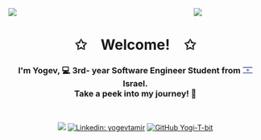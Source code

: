 <img align="left" src="https://user-images.githubusercontent.com/65187002/144930161-2f783401-8d27-4fdf-a2f7-cc0ba32f1f1f.gif" width="27%" style="display:inline;"><img align="right" src="https://user-images.githubusercontent.com/65187002/144930161-2f783401-8d27-4fdf-a2f7-cc0ba32f1f1f.gif" width="27%" style="display:inline;">
<br>

<p align="center">
  <h1 align="center">✩&emsp;Welcome!&emsp;✩</h1>
</p>

<p align="center">
  <h3 align="center"> I'm Yogev, 💻 3rd- year Software Engineer Student from <img src="https://raw.githubusercontent.com/krzysztofrewak/flat-flags-iconset/master/flags/il.png" width="20"/> <b> Israel.</b> <br> Take a peek into my journey! 🚀 </h3></p>
<br>

<div align="center">
  
<img id="preview" src="https://komarev.com/ghpvc/?username=Yogi-T-bit&color=grey"> [![Linkedin: yogevtamir](https://img.shields.io/badge/-Let'sConnect-blue?style=flat-square&logo=Linkedin&logoColor=white&link=https://www.linkedin.com/in/yogevtamir/)](https://www.linkedin.com/in/yogevtamir/) [![GitHub Yogi-T-bit](https://img.shields.io/github/followers/Yogi-T-bit?label=follow&style=social)](https://github.com/Yogi-T-bit)

</div>



<!-- <p align="center">
    <a href="https://github.com/Yogi-T-bit"><img width="20%" src="https://github-readme-stats.vercel.app/api/top-langs/?username=Yogi-T-bit&theme=dark&hide=html,css,cmake&layout=compact&langs_count=5&bg_color=101010&hide_title=true"></a>
</p> -->


<!--
**Yogi-T-bit/Yogi-T-bit** is a ✨ _special_ ✨ repository because its `README.md` (this file) appears on your GitHub profile.

Here are some ideas to get you started:

- 🔭 I’m currently working on ...
- 🌱 I’m currently learning ...
- 👯 I’m looking to collaborate on ...
- 🤔 I’m looking for help with ...
- 💬 Ask me about ...
- 📫 How to reach me: ...
- 😄 Pronouns: ...
- ⚡ Fun fact: ...
-->